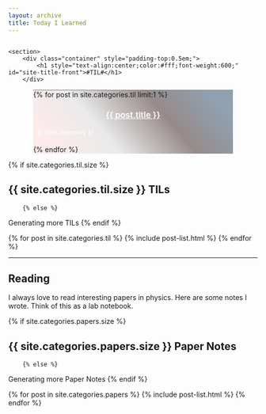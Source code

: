 ```yaml
---
layout: archive
title: Today I Learned
---
```







<div class="front-cover" style="background:url(../images/{{ site.cover_image }}) no-repeat fixed center;background-size:cover;overflow:hidden;">

    <section>
        <div class="container" style="padding-top:0.5em;">
            <h1 style="text-align:center;color:#fff;font-weight:600;" id="site-title-front">#TIL#</h1>
        </div>
<div class="featured" style="border-top:1px solid grey;margin:0 10% 0 10%;">
<div style="background-image:linear-gradient(-130deg, rgba(76, 102, 128, 0.61) 10%, rgba(48, 25, 23, 0.5) 35%, rgba(155, 155, 155, 0.2) 65%, rgba(255, 163, 163, 0.2) 90%);">
{% for post in site.categories.til limit:1 %}
<h3 style="text-align:center;font-size:120%;"><a href="{{ site.url }}{{ post.url }}" style="text-align:center;color:white;font-weight:600;">{{ post.title }}</a></h3>
<p style="text-align:left;color:#fff;font-size:90%;padding-bottom:0.5em;padding-left:2%;padding-right:2%;">{{ post.summary }}</p>
{% endfor %}
</div>
</div>
    </section>

</div>


{% if site.categories.til.size %}
## {{ site.categories.til.size }} TILs
		{% else %}
Generating more TILs
		{% endif %}

<div class="tiles">
{% for post in site.categories.til %}
	{% include post-list.html %}
{% endfor %}
</div><!-- /.tiles -->


-----

## Reading

I always love to read interesting papers in physics. Here are some notes I wrote. Think of this as a lab notebook.

{% if site.categories.papers.size %}
## {{ site.categories.papers.size }} Paper Notes
		{% else %}
Generating more Paper Notes
		{% endif %}

<div class="tiles">
{% for post in site.categories.papers %}
	{% include post-list.html %}
{% endfor %}
</div><!-- /.tiles -->
